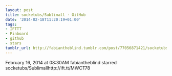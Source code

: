 ```yaml
---
layout: post
title: socketubs/Sublimall · GitHub
date: '2014-02-18T11:20:19+01:00'
tags:
- IFTTT
- Pinboard
- github
- stars
tumblr_url: http://fabiantheblind.tumblr.com/post/77056871421/socketubs-sublimall-github
---
```

February 16, 2014 at 08:30AM
fabiantheblind starred socketubs/Sublimallhttp://ift.tt/MWCT78
